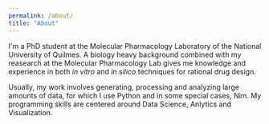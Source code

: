 ```yaml
---
permalink: /about/
title: "About"
---
```


I'm a PhD student at the Molecular Pharmacology Laboratory of the National University of Quilmes.
A biology heavy background combined with my reasearch at the Molecular Pharmacology Lab gives me knowledge
and experience in both _in vitro_ and _in silico_ techniques for rational drug design. 

Usually, my work involves generating, processing and analyzing large amounts of data, for which I use
Python and in some special cases, Nim. My programming skills are centered around Data Science, Anlytics
and Visualization.
